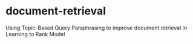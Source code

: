 # document-retrieval
Using Topic-Based Query Paraphrasing to improve document retrieval in Learning to Rank Model
